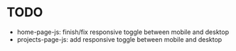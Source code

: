 # TODO

- home-page-js: finish/fix responsive toggle between mobile and desktop
- projects-page-js: add responsive toggle between mobile and desktop
